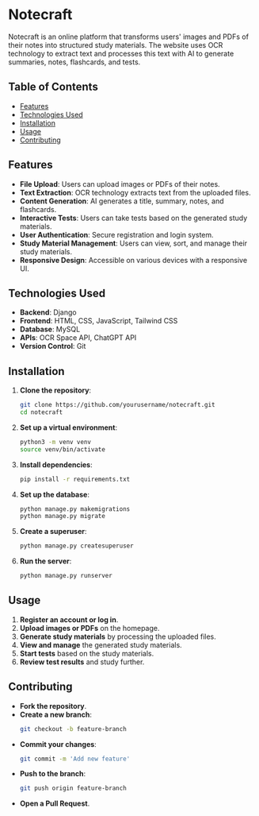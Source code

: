 # Notecraft

Notecraft is an online platform that transforms users' images and PDFs of their notes into structured study materials. The website uses OCR technology to extract text and processes this text with AI to generate summaries, notes, flashcards, and tests.

## Table of Contents

- [Features](#features)
- [Technologies Used](#technologies-used)
- [Installation](#installation)
- [Usage](#usage)
- [Contributing](#contributing)

## Features

- **File Upload**: Users can upload images or PDFs of their notes.
- **Text Extraction**: OCR technology extracts text from the uploaded files.
- **Content Generation**: AI generates a title, summary, notes, and flashcards.
- **Interactive Tests**: Users can take tests based on the generated study materials.
- **User Authentication**: Secure registration and login system.
- **Study Material Management**: Users can view, sort, and manage their study materials.
- **Responsive Design**: Accessible on various devices with a responsive UI.

## Technologies Used

- **Backend**: Django
- **Frontend**: HTML, CSS, JavaScript, Tailwind CSS
- **Database**: MySQL
- **APIs**: OCR Space API, ChatGPT API
- **Version Control**: Git

## Installation

1. **Clone the repository**:
   ```bash
   git clone https://github.com/yourusername/notecraft.git
   cd notecraft
2. **Set up a virtual environment**:
   ```bash
   python3 -m venv venv
   source venv/bin/activate  
3. **Install dependencies**:
   ```bash
   pip install -r requirements.txt
4. **Set up the database**:
   ```bash
   python manage.py makemigrations
   python manage.py migrate
5. **Create a superuser**:
   ```bash
   python manage.py createsuperuser
6. **Run the server**:
   ```bash
   python manage.py runserver

## Usage

1. **Register an account or log in**.
2. **Upload images or PDFs** on the homepage.
3. **Generate study materials** by processing the uploaded files.
4. **View and manage** the generated study materials.
5. **Start tests** based on the study materials.
6. **Review test results** and study further.

## Contributing

- **Fork the repository**.
- **Create a new branch**:
   ```bash
   git checkout -b feature-branch
- **Commit your changes**:
   ```bash
   git commit -m 'Add new feature'
- **Push to the branch**:
   ```bash
   git push origin feature-branch
- **Open a Pull Request**.
